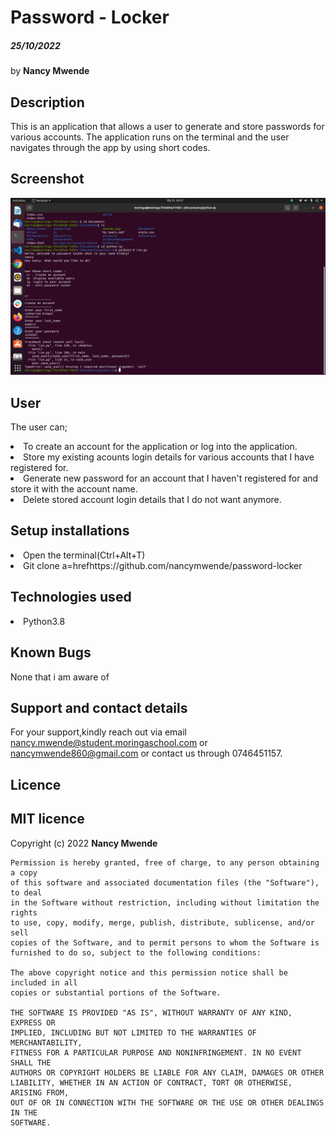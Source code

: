 # Password - Locker
##### 25/10/2022
by
 **Nancy Mwende**

 ## Description
 This is an application that allows a user to generate and store passwords for various accounts. The application runs on the terminal and the user navigates through the app by using short codes.
  
## Screenshot
<img src ="image/Screenshot from 2022-04-25 03-37-05.png">

## User
The user can;

<li>To create an account for the application or log into the application.</li>
<li>Store my existing acounts login details for various accounts that I have registered for.</li>
<li>Generate new password for an account that I haven't registered for and store it with the account name.</li>
<li>Delete stored account login details that I do not want anymore.</li>

## Setup installations
<li>Open the terminal(Ctrl+Alt+T)</li>
<li>Git clone a=hrefhttps://github.com/nancymwende/password-locker</li>

## Technologies used
<li>Python3.8</li>

## Known Bugs
None that i am aware of

## Support and contact details
   For your support,kindly reach out via email nancy.mwende@student.moringaschool.com or nancymwende860@gmail.com or contact us through 0746451157.

## Licence
   ## MIT licence
   Copyright (c) 2022 **Nancy Mwende**
    
    Permission is hereby granted, free of charge, to any person obtaining a copy
    of this software and associated documentation files (the "Software"), to deal
    in the Software without restriction, including without limitation the rights
    to use, copy, modify, merge, publish, distribute, sublicense, and/or sell
    copies of the Software, and to permit persons to whom the Software is
    furnished to do so, subject to the following conditions:
    
    The above copyright notice and this permission notice shall be included in all
    copies or substantial portions of the Software.
    
    THE SOFTWARE IS PROVIDED "AS IS", WITHOUT WARRANTY OF ANY KIND, EXPRESS OR
    IMPLIED, INCLUDING BUT NOT LIMITED TO THE WARRANTIES OF MERCHANTABILITY,
    FITNESS FOR A PARTICULAR PURPOSE AND NONINFRINGEMENT. IN NO EVENT SHALL THE
    AUTHORS OR COPYRIGHT HOLDERS BE LIABLE FOR ANY CLAIM, DAMAGES OR OTHER
    LIABILITY, WHETHER IN AN ACTION OF CONTRACT, TORT OR OTHERWISE, ARISING FROM,
    OUT OF OR IN CONNECTION WITH THE SOFTWARE OR THE USE OR OTHER DEALINGS IN THE
    SOFTWARE.




